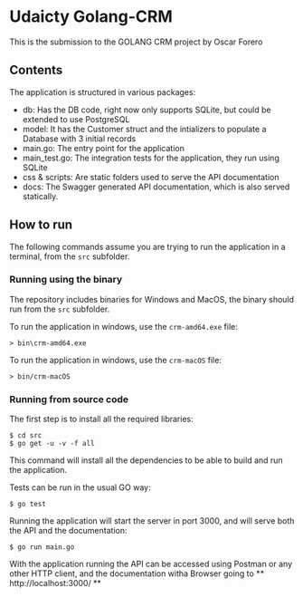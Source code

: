 # Udaicty Golang-CRM

This is the submission to the GOLANG CRM project by Oscar Forero

## Contents

The application is structured in various packages:

* db: Has the DB code, right now only supports SQLite, but could be extended to use PostgreSQL
* model: It has the Customer struct and the intializers to populate a Database with 3 initial records
* main.go: The entry point for the application
* main_test.go: The integration tests for the application, they run using SQLite
* css & scripts: Are static folders used to serve the API documentation
* docs: The Swagger generated API documentation, which is also served statically.

## How to run

The following commands assume you are trying to run the application in a terminal, from the `src` subfolder.


### Running using the binary

The repository includes binaries for Windows and MacOS, the binary should run from the `src` subfolder.

To run the application in windows, use the `crm-amd64.exe` file:

```
> bin\crm-amd64.exe
```

To run the application in windows, use the `crm-macOS` file:

```
> bin/crm-macOS
```

### Running from source code

The first step is to install all the required libraries:

```
$ cd src
$ go get -u -v -f all
```

This command will install all the dependencies to be able to build and run the application.

Tests can be run in the usual GO way:

```
$ go test
```

Running the application will start the server in port 3000, and will serve both the API and the documentation:

```
$ go run main.go
```

With the application running the API can be accessed using Postman or any other HTTP client, and the documentation witha Browser going to ** http://localhost:3000/ **